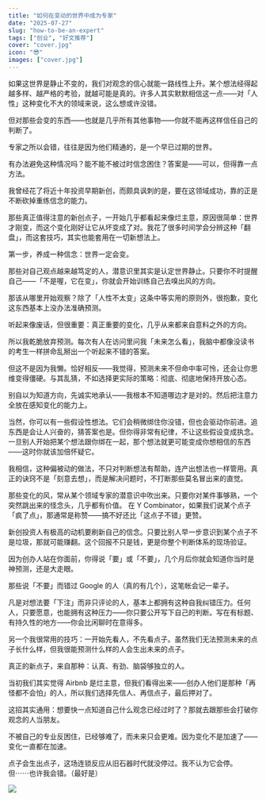 ```yaml
---
title: "如何在变动的世界中成为专家"
date: "2025-07-27"
slug: "how-to-be-an-expert"
tags: ["创业", "好文推荐"]
cover: "cover.jpg"
icon: "😎"
images: ["cover.jpg"]
---
```

如果这世界是静止不变的，我们对观念的信心就能一路线性上升。某个想法经得起越多样、越严格的考验，就越可能是真的。许多人其实默默相信这一点——对「人性」这种变化不大的领域来说，这么想或许没错。



但对那些会变的东西——也就是几乎所有其他事物——你就不能再这样信任自己的判断了。



专家之所以会错，往往是因为他们精通的，是一个早已过期的世界。



有办法避免这种情况吗？能不能不被过时信念困住？答案是——可以，但得靠一点方法。



我曾经花了将近十年投资早期新创，而颇具讽刺的是，要在这领域成功，靠的正是不断砍掉重练信念的能力。



那些真正值得注意的新创点子，一开始几乎都看起来像烂主意，原因很简单：世界才刚变，而这个变化刚好让它从坏变成了对。我花了很多时间学会分辨这种「翻盘」，而这套技巧，其实也能套用在一切新想法上。



第一步，养成一种信念：世界一定会变。



那些对自己观点越来越笃定的人，潜意识里其实是认定世界静止。只要你不时提醒自己——「不是喔，它在变」，你就会开始训练自己去嗅出风的方向。



那该从哪里开始观察？除了「人性不太变」这条中等实用的原则外，很抱歉，变化这东西基本上没办法准确预测。



听起来像废话，但很重要：真正重要的变化，几乎从来都来自意料之外的方向。



所以我乾脆放弃预测。每次有人在访问里问我「未来怎么看」，我脑中都像没读书的考生一样拼命乱掰出一个听起来不错的答案。



但这不是因为我懒。恰好相反——我觉得，预测未来不但命中率可怜，还会让你思维变得僵硬。与其乱猜，不如选择更实际的策略：彻底、彻底地保持开放心态。



别自以为知道方向，先诚实地承认——我根本不知道哪边才是对的。然后把注意力全放在感知变化的能力上。



当然，你可以有一些假设性想法。它们会稍微绑住你没错，但也会驱动你前进。追东西是会让人兴奋的，猜答案也是。但你得非常有纪律，不让这些假设变成执念。
一旦别人开始把某个想法跟你绑在一起，那个想法就更可能变成你想相信的东西——这时你就该加倍怀疑它。



我相信，这种偏被动的做法，不只对判断想法有帮助，连产出想法也一样管用。真正的诀窍不是「刻意去想」，而是解决问题时，不打断那些莫名冒出来的直觉。



那些变化的风，常从某个领域专家的潜意识中吹出来。只要你对某件事够熟，一个突然跳出来的怪念头，几乎都有价值。
在 Y Combinator，如果我们说某个点子「疯了点」，那通常是称赞——搞不好还比「这点子不错」更赞。



新创投资人有极高的动机要刷新自己的信念。只要比别人早一步意识到某个点子不是垃圾，那就可能赚翻。这个回报不只是钱，更是你整个判断体系的现场验证。



因为创办人站在你面前，你得说「要」或「不要」，几个月后你就会知道你当时是神预测，还是大走眼。



那些说「不要」而错过 Google 的人（真的有几个），这笔帐会记一辈子。



凡是对想法要「下注」而非只评论的人，基本上都拥有这种自我纠错压力。任何人，只要愿意，也能拥有这种压力——你只要公开写下自己的判断。写在有标题、有持久性的地方——你会比闲聊时在意得多。



另一个我很常用的技巧：一开始先看人，不先看点子。虽然我们无法预测未来的点子长什么样，但我很能预测什么样的人会生出未来的点子。



真正的新点子，来自那种：认真、有劲、脑袋够独立的人。



当初我们其实觉得 Airbnb 是烂主意，但我们看得出来——创办人他们是那种「再怪都不会怕」的人，所以我们选择先信人、再信点子，最后押对了。



这招其实通用：想要快一点知道自己什么观念已经过时了？那就去跟那些会打破你观念的人当朋友。



不被自己的专业反困住，已经够难了，而未来只会更难。因为变化不是加速了——变化一直都在加速。



点子会生出点子，这场连锁反应从旧石器时代就没停过。我不认为它会停。
但⋯⋯也许我会错。（最好是）




![](https://prod-files-secure.s3.us-west-2.amazonaws.com/112d0858-5090-4d34-a606-b75eb8d65fd2/46476355-9cf3-4e99-9b7a-3531bc426380/1000202064.png?X-Amz-Algorithm=AWS4-HMAC-SHA256&X-Amz-Content-Sha256=UNSIGNED-PAYLOAD&X-Amz-Credential=ASIAZI2LB466UM5E2C72%2F20250729%2Fus-west-2%2Fs3%2Faws4_request&X-Amz-Date=20250729T102015Z&X-Amz-Expires=3600&X-Amz-Security-Token=IQoJb3JpZ2luX2VjEHkaCXVzLXdlc3QtMiJHMEUCIQCXFO8f9hbjg9L7sEnIXUERHjQJcHJA9r3Whwx6bIuGTQIgcpntuAktn7gPALhE4wr5GqpsvR65DfWYm6VMDU3DV2IqiAQIov%2F%2F%2F%2F%2F%2F%2F%2F%2F%2FARAAGgw2Mzc0MjMxODM4MDUiDPXAveVI3EIYZgatQircA72D045wsMXnyjKVoSs%2FhLngvu%2FcTDf%2FoCpHQxvwnfiCXeeQUXTdKgdGTD71pQ3LDvN2SCS0oV%2BOloi0r6R7qU%2B4x2n5gBY7Srho24ulfDv0m9ni0gkMFSy1rQm7ELq%2BJUZraTzsCtwKWKKFTZjZYfl2T3RwzZLOXcYh%2F6%2BIQzMRKEXMJQdm5Wb9VLk%2Fsl5w4HySZnm4JeyAUIUjJ3mMkpgo7Fg3%2B%2BVbL9nKoccgsd%2BSTFxED8FLIYQWsFDtGyAS6Q3aO1l09dSRd3f%2B%2FQy0hk9DFW9LKSouEhimxYyXmabZxDJA8RDw6lSpoSkt3Fu%2F097eHxPdbuJBw4lp0wB93STkxB5w2XOE4a7ULzl3N1Kqi%2BJG7uyjCyeq1Onfu%2FHDzpNQFalsq97OqfpL6MwYTw8AY2GkdPXxLeJ5VkhH3uJn3Ph8xdUfabSYcc3DZ%2FOVwOxmumM%2BfS8uqQAAh9DmNxL7nka5D29szAjaM6V7ZU4XBNQZmx8pKDmMuoX6%2Fq0O8xJvTXQ5XikyTHnn%2Bgh5YaU8%2FgoV8h8ywTuciIgKnvZ0PK1oJlcP73w8p4AgNMKZMlaiJ7BwXXNBnVWmZiC7BukgYLyPRvx4V975rCTFq9QAMNKxxmFlStt5VYovMKGSosQGOqUBX0I2LsgqAj8vizrhLsof5fvwr%2F4KATwJ5Rs%2FKocz5YKArvtOKzo0GSm5LJ7%2B8ou2Nqn1ZvAo5drhZ6wIrY9B4%2BtrKi6fke%2BbP9ZOjsi%2Bi%2B5cwSr9lDLvBeA00vG15F0xeP6AH9jBAeQXJuRVjUnQ73cWcaA3jHK5W8CcGPP8A9FQTtFKxZEsa9jpJnXp531w2j48nsJQ3cXyrXFDG4GFLGTSSkWB&X-Amz-Signature=01e16f09c82545a7e448b644ed2b0119761197b1aa47014ccc883fc3a97a0fb8&X-Amz-SignedHeaders=host&x-amz-checksum-mode=ENABLED&x-id=GetObject)

